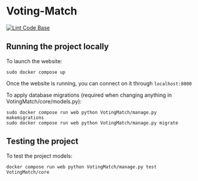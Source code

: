 # Voting-Match

[![Lint Code Base](https://github.com/ChicoState/Voting-Match/actions/workflows/linter.yml/badge.svg?branch=main)](https://github.com/ChicoState/Voting-Match/actions/workflows/linter.yml)

## Running the project locally
To launch the website:

```Shell
sudo docker compose up
```

Once the website is running, you can connect on it through `localhost:8000`

To apply database migrations (required when changing anything in VotingMatch/core/models.py):

```Shell
sudo docker compose run web python VotingMatch/manage.py makemigrations
sudo docker compose run web python VotingMatch/manage.py migrate
```

## Testing the project
To test the project models:

```Shell
docker compose run web python VotingMatch/manage.py test VotingMatch/core
```